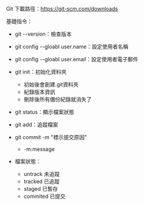Git 下載路徑：https://git-scm.com/downloads

基礎指令：
- git --version：檢查版本
- git config --gloabl user.name：設定使用者名稱
- git config --gloabl user.email：設定使用者電子郵件
- git init：初始化資料夾
    - 初始後會創建.git資料夾
    - 紀錄版本資訊
    - 刪除後所有備份紀錄就消失了
- git status：顯示檔案狀態
- git add：追蹤檔案
- git commit -m "標示提交原因"
    - -m:message


- 檔案狀態：
    - untrack 未追蹤
    - tracked 已追蹤
    - staged 已暫存
    - commited 已提交
